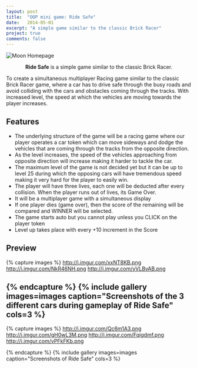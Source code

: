 ```yaml
---
layout: post
title:  "OOP mini game: Ride Safe"
date:   2014-05-01
excerpt: "A simple game similar to the classic Brick Racer"
project: true
comments: false
---
```


![Moon Homepage](http://i.imgur.com/xxNT8KB.png) 
    
<center><b>Ride Safe</b> is a simple game similar to the classic Brick Racer.</center> 
 
 To create a simultaneous multiplayer Racing game similar to the classic Brick Racer game, where a car has to drive safe through the busy roads and avoid colliding with the cars and obstacles coming through the tracks. With increased level, the speed at which the vehicles are moving towards the player increases.

## Features
* The underlying structure of the game will be a racing game where our player operates a car token which can move sideways and dodge the vehicles that are coming through the tracks from the opposite direction.
* As the level increases, the speed of the vehicles approaching from opposite direction will increase making it harder to tackle the car.
* The maximum level of the game is not decided yet but it can be up to level 25 during which the opposing cars will have tremendous speed making it very hard for the player to easily win.
* The player will have three lives, each one will be deducted after every collision. When the player runs out of lives, its Game Over.
* It will be a multiplayer game with a simultaneous display  
* If one player dies (game over), then the score of the remaining will be compared and WINNER will be selected.
* The game starts auto but you cannot play unless you CLICK on the player token
* Level up takes place with every +10 increment in the Score

## Preview

{% capture images %}
	http://i.imgur.com/xxNT8KB.png
	http://i.imgur.com/NkR46NH.png
    http://i.imgur.com/yVLBvAB.png

{% endcapture %}
{% include gallery images=images caption="Screenshots of the 3 different cars during gameplay of Ride Safe" cols=3 %}
---

{% capture images %}
  http://i.imgur.com/Qc6m1A3.png
	http://i.imgur.com/gH0wL3M.png
  http://i.imgur.com/Fqigdmf.png
  http://i.imgur.com/vPFkFKb.png
  
{% endcapture %}
{% include gallery images=images caption="Screenshots of Ride Safe" cols=3 %}      
          

